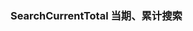 ### SearchCurrentTotal  当期、累计搜索

<div class="business-model">
    <iframe :src="$themeConfig.url+'/views/business/search/searchCurrentTotal'" style="border:none;width:280px;height:100%"></iframe>
</div>

```html
<template>
  <view>
    <!-- 当期、累计搜索  src/components/business/search/pm-search-current-total/pm-search-current-total.vue -->
    <pm-search-current-total  @confirm="monthConfirm" @typeChange="typeChange">

    </pm-search-current-total>
  </view>
</template>

<script>
export default {
  name: 'searchCurrentTotal',
  data() {
    return {
      date: '', //日期
      year: '', //年
      month: '', //月
      type: '', //当期、累计
    }
  },
  created() {},
  methods: {

    // 当期、累计切换
    typeChange(val) {
      this.type = val
    },

    // 日期选择
    monthConfirm(obj) {
        this.date = obj.time
        this.year = obj.year
        this.month = obj.month
    },
  },
}
</script>

<style lang="less" scoped></style>


```